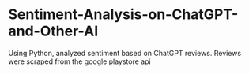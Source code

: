 # Sentiment-Analysis-on-ChatGPT-and-Other-AI
Using Python, analyzed sentiment based on ChatGPT reviews. Reviews were scraped from the google playstore api
